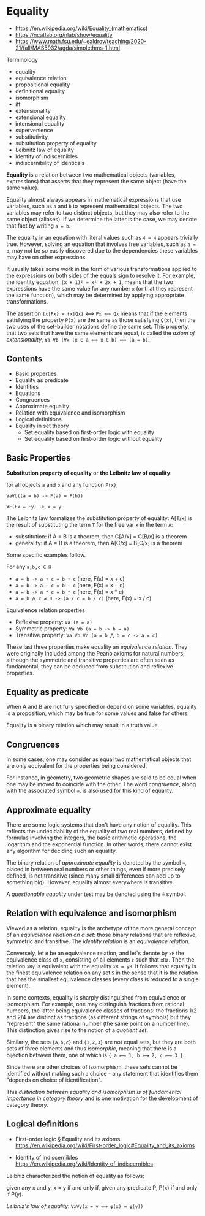 # Equality

* https://en.wikipedia.org/wiki/Equality_(mathematics)
* https://ncatlab.org/nlab/show/equality
* https://www.math.fsu.edu/~ealdrov/teaching/2020-21/fall/MAS5932/agda/simplethms-1.html

Terminology
- equality
- equivalence relation
- propositional equality
- definitional equality
- isomorphism
- iff
- extensionality
- extensional equality
- intensional equality
- supervenience
- substitutivity
- substitution property of equality
- Leibnitz law of equality
- identity of indiscernibles
- indiscernibility of identicals


**Equality** is a relation between two mathematical objects (variables, expressions) that asserts that they represent the same object (have the same value).

Equality almost always appears in mathematical expressions that use variables, such as `a` and `b` to represent mathematical objects. The two variables may refer to two distinct objects, but they may also refer to the same object (aliases). If we determine the latter is the case, we may denote that fact by writing `a = b`.

The equality in an equation with literal values such as `4 = 4` appears trivially true. However, solving an equation that involves free variables, such as `a = b`, may not be so easily discovered due to the dependencies these variables may have on other expressions.

It usually takes some work in the form of various transformations applied to the expressions on both sides of the equals sign to resolve it. For example, the identity equation, `(x + 1)² = x² + 2x + 1`, means that the two expressions have the same value for any number `x` (or that they represent the same function), which may be determined by applying appropriate transformations.

The assertion `{x|Px} = {x|Qx}` ⟺ `Px ⟺ Qx` means that if the elements satisfying the property `P(x)` are the same as those satisfying `Q(x)`, then the two uses of the set-builder notations define the same set. This property, that two sets that have the same elements are equal, is called the *axiom of extensionality*, `∀a ∀b (∀x (x ∈ a ⟺ x ∈ b) ⟺ (a = b)`.


## Contents

- Basic properties
- Equality as predicate
- Identities
- Equations
- Congruences
- Approximate equality
- Relation with equivalence and isomorphism
- Logical definitions
- Equality in set theory
  - Set equality based on first-order logic with equality
  - Set equality based on first-order logic without equality


## Basic Properties

**Substitution property of equality** or **the Leibnitz law of equality**:

for all objects `a` and `b` and any function `F(x)`,    

`∀a∀b((a = b) -> F(a) = F(b))`

`∀F(Fx ⇔ Fy) -> x = y`

The Leibnitz law formalizes the substitution property of equality: A[T/x] is the result of substituting the term `T` for the free var `x` in the term `A`:
- substitution: if A = B is a theorem, then C[A/x] = C[B/x] is a theorem
- generality:   if A = B is a theorem, then A[C/x] = B[C/x] is a theorem




Some specific examples follow.

For any `a,b,c ∈ ℝ`
* `a = b -> a + c = b + c`              (here, F(x) = x + c)
* `a = b -> a − c = b − c`              (here, F(x) = x − c)
* `a = b -> a * c = b * c`              (here, F(x) = x * c)
* `a = b ⋀ c ≠ 0 -> (a / c = b / c)`    (here, F(x) = x / c)

Equivalence relation properties
- Reflexive property:  `∀a (a = a)`
- Symmetric property:  `∀a ∀b (a = b -> b = a)`
- Transitive property: `∀a ∀b ∀c (a = b ⋀ b = c -> a = c)`

These last three properties make equality an *equivalence relation*. They were originally included among the Peano axioms for natural numbers; although the symmetric and transitive properties are often seen as fundamental, they can be deduced from substitution and reflexive properties.

## Equality as predicate

When A and B are not fully specified or depend on some variables, equality is a proposition, which may be true for some values and false for others.

Equality is a binary relation which may result in a truth value.

## Congruences

In some cases, one may consider as equal two mathematical objects that are only equivalent for the properties being considered.

For instance, in geometry, two geometric shapes are said to be equal when one may be moved to coincide with the other. The word *congruence*, along with the associated symbol `≅`, is also used for this kind of equality.

## Approximate equality

There are some logic systems that don't have any notion of equality. This reflects the undecidability of the equality of two real numbers, defined by formulas involving the integers, the basic arithmetic operations, the logarithm and the exponential function. In other words, there cannot exist any algorithm for deciding such an equality.

The binary relation of *approximate equality* is denoted by the symbol `≈`, placed in between real numbers or other things, even if more precisely defined, is not transitive (since many small differences can add up to something big). However, equality almost everywhere is transitive.

A *questionable equality* under test may be denoted using the `≟` symbol.

## Relation with equivalence and isomorphism

Viewed as a relation, equality is the archetype of the more general concept of an *equivalence relation on a set*: those binary relations that are reflexive, symmetric and transitive. The *identity relation* is an *equivalence relation*.

Conversely, let `R` be an equivalence relation, and let's denote by `xR` the equivalence class of `x`, consisting of all elements `z` such that `xRz`. Then the relation `xRy` is equivalent with the equality `xR = yR`. It follows that equality is the finest equivalence relation on any set `S` in the sense that it is the relation that has the smallest equivalence classes (every class is reduced to a single element).

In some contexts, equality is sharply distinguished from equivalence or isomorphism. For example, one may distinguish fractions from rational numbers, the latter being equivalence classes of fractions: the fractions 1/2 and 2/4 are distinct as fractions (as different strings of symbols) but they "represent" the same rational number (the same point on a number line). This distinction gives rise to the notion of a *quotient set*.

Similarly, the sets `{a,b,c}` and `{1,2,3}` are not equal sets, but they are both sets of three elements and thus *isomorphic*, meaning that there is a bijection between them, one of which is `{ a ⟼ 1, b ⟼ 2, c ⟼ 3 }`.

Since there are other choices of isomorphism, these sets cannot be identified without making such a choice - any statement that identifies them "depends on choice of identification".

This *distinction between equality and isomorphism is of fundamental importance in category theory* and is one motivation for the development of category theory.


## Logical definitions

- First-order logic § Equality and its axioms
https://en.wikipedia.org/wiki/First-order_logic#Equality_and_its_axioms

- Identity of indiscernibles
https://en.wikipedia.org/wiki/Identity_of_indiscernibles

Leibniz characterized the notion of equality as follows:

given any x and y, x = y if and only if, given any predicate P, P(x) if and only if P(y).

*Leibniz's law of equality*: `∀x∀y(x = y ⟺ φ(x) = φ(y))`
